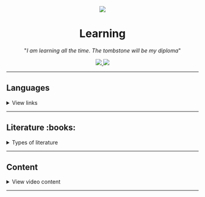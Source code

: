 <p align="center">
    <a href="https://imgur.com/bWS0zEy.png">
        <img src="https://imgur.com/XJKzAzFl.png"/>
    </a>
</p>

<h1 align="center">Learning</h1>

<p align="center">"<i>I am learning all the time. The tombstone will be my diploma</i>"</p>

<p align="center">
    <a href="README.md">
        <img src="https://img.shields.io/badge/Learning-in%20progress-informational"
    </a>
    <a href="LICENSE.md">
        <img src="https://img.shields.io/badge/License-MIT-lightgrey.svg?longCache=true">
    </a>
</p>

***

## Languages

<details>
    <summary>View links</summary>

- [ ] [Assembly](/Languages/Assembly)
  - [ ] [FASM](/Languages/Assembly/FASM/)
  - [ ] [GAS](/Languages/Assembly/GAS/)
  - [ ] [NASM](/Languages/Assembly/NASM/)
- [ ] [Bash](/Languages/Bash)
- [ ] [C#](/Languages/C%23)
- [ ] [C++](/Languages/C++)
- [ ] [Python](/Languages/Python)
- [ ] [SQL](/Languages/SQL)
- [ ] [TeX](/Languages/TeX)

</details>

---

<h2 align="left">Literature :books:</h2>
<details>
  <summary>Types of literature</summary>

<h3 align="center">Publicism</h3>
 <details>
   <summary>View books</summary>

- [ ] Спящий бог. 018 секс, блокчейн и новый мир`[0/620]`
- [ ] No Logo. Люди против брэндов`[0/624]`
- [ ] Время секонд хэнд`[0/512]`
- [ ] Не надейтесь избавиться от книг!`[0/336]`
- [x] Скотный двор (Оруэлл)`[128/128]`
- [x] Литература и тоталитаризм (Оруэлл)`[8/8]`
- [x] Писатели и левиафан (Оруэлл)`[16/16]`
- [x] Политика против литературы (Оруэлл)`[41/41]`
- [x] Уэллс, Гитлер и Всемирное государство (Оруэлл)`[13/13]`
- [x] Заметки о национализме (Оруэлл)`[38/38]`
- [ ] Красная таблетка (Андрей Курпатов)`[0/270]`
- [ ] Империя должна умереть (Михаил Зыгарь)`[0/909]`
- [ ] Психология народов и масс (Гюстав Лебон)`[0/384]`
- [ ] Очерки по психологии сексуальности (Зигмунд Фрейд)`[0/256]`
- [ ] Евреи, их происхождение и причины их влияния в Европе (Х.Чемберлен)`[0/266]`
- [ ] Памятники не тем. Правители, не заслужившие славы (Ари Турунен)`[0/331]`
- [ ] 21 урок для XXI века (Юваль Харари)`[0/416]`
- [ ] Взлёт и падение третьего рейха (Уильям Ширер)`[0/1216]`
- [ ] От диктатуры к демократии (Джин Шарп)`[0/84]`
- [ ] Самоубийство сверхдержавы (Патрик Джозеф Бьюкенен)`[0/548]`
- [ ] Время перемен (Алексей М. Уразов)`[0/408]`
- [ ] Мировой порядок (Генри Киссинджер)`[0/402]`
- [ ] Европе не нужен евро (Тило Саррацин)`[0/410]`
- [ ] Классовая война (Ноам Хомский)`[0/214]`
- [ ] Квентэссенция социализма (Альберт Шеффле)`[0/74]`
- [ ] Политические сочинения. В 5 томах (Герберт Спенсер)`[0/2512]`
  - [ ] Том I. Личность и государство (Спенсер)`[0/496]`
  - [ ] Том II. Cоциальная статика`[0/528]`
  - [ ] Том III. История политических институтов`[0/432]`
  - [ ] Том IV. Политические опыты`[0/560]`
  - [ ] Том V. Этика общественной жизни`[0/496]`
- [ ] On the Choice of Books (Томас Карлейль)`[0/33]`
- [ ] Разум цветов (Морис Метерлинк)`[0/210]`
- [ ] Борьба за эволюционную идею (Геккель)`[0/132]`
- [ ] Красота форм в природе (Геккель)`[0/580]`
- [ ] Моя борьба (Адольф Гитлер)`[0/701]`

</details>

---

<h3 align="center">Treatise</h3>
 <details>
   <summary>View books</summary>

- [ ] Политика (Аристотель)`[103/352]`
- [ ] Поэтика (Аристотель)`[0/224]`
- [ ] Метафизика (Аристотель)`[0/448]`
- [ ] Орагон (Аристотель)`[0/364]`
- [ ] О духе законов (Шарль де Монтескьё)`[0/690]`
- [ ] Логико-философский трактат (Людвиг Витгенштейн)`[0/75]`
- [x] Критика чистого разума (Кант)`[160/160]`
- [ ] Левиафан (Томас Гоббс)`[0/512]`
- [ ] Об ораторе (Цицерон)`[0/496]`
- [ ] Первоначала философии (Рене Декарт)`[0/654]`
- [ ] Бытие и время (Мартин Хайдеггер)`[0/460]`
- [ ] Так говорил Заратустра (Ницше)`[0/320]`
- [ ] Sapiens. Краткая история человечества жанр (Юваль Харари)`[0/520]`
- [ ] Великая шахматная доска (Збигнев Бжезинский)`[0/384]`
- [ ] Иметь или быть (Эрих Фромм)`[0/320]`
- [ ] Государство (Платон)`[0/448]`
- [ ] Искусство любить (Эрих Фромм)`[0/133]`
- [ ] Арийское миросозерцание (Х.Чемберлен)`[0/64]`
- [ ] Истоки тоталитаризма (Ханна Арендт)`[0/857]`
- [ ] Задиг или судьба (Вольтер)`[0/77]`
- [ ] Государственность и анархия (Бакунин)`[0/257]`
- [ ] Утопия для реалистов (Рутгер Брегман)`[0/213]`
- [ ] Анархия и нравственность (Петр Кропоткин)`[0/608]`
- [ ] Человеческое, слишком человеческое (Ницше)`[0/384]`
- [ ] Основные начала (Спенсер)`[0/467]`
- [ ] Опыты научные, политические и философские (Спенсер)`[0/1366]`
  - [ ] Том 1`[0/462]`
  - [ ] Том 2`[0/437]`
  - [ ] Том 3`[0/467]`
- [ ] Этика жизни (Томас Карлейль)`[0/106]`
- [ ] Герои, почитание героев и героическое в истории (Томас Карлейль)`[0/865]`
- [ ] Мысли (Артур Шопенгауэр)`[0/104]`
- [ ] О ничтожестве и горестях жизни (Артур Шопенгауэр)`[0/18]`
- [ ] Смерть и ее отношение к неразрушимости нашего существа (Артур Шопенгауэр)`[0/54]`
- [ ] Афоризмы житейской мудрости (Артур Шопенгауэр)`[0/719]`
- [ ] Сочинения (Кант)`[0/864]`
- [ ] К вечному миру (Кант)`[0/316]`
- [ ] Принцип чистого разума (Кант)`[0/148]`
- [ ] Критика практического разума (Кант)`[0/169]`
- [ ] Наука Логики (Гегель)`[0/1892]`
  - [ ] Наука логики. Том I. Объективная логика`[0/662]`
  - [ ] Наука логики. Том II. Субъективная логика`[0/353]`
  - [ ] Учение о бытии`[0/395]`
  - [ ] Учение о сущности`[0/199]`
  - [ ] Учение о понятии`[0/283]`
- [ ] Лекции по эстетике (Гегель)`[0/104]`
- [ ] Законы диалектики. Всеобщая мировая ирония (Гегель)`[0/179]`
- [ ] Опыт о человеческом разумении (Джон Локк)`[0/755]`
- [ ] Опыт о законе народонаселения (Мальтус)`[0/157]`
- [ ] Plotiniana  (Плотин) `[0/2894]`
  - [ ] Том 1. Первая эннеада`[0/322]`
  - [ ] Том 2. Вторая эннеада`[0/386]`
  - [ ] Том 3. Третья эннеада`[0/482]`
  - [ ] Том 4. Четвертая эннеада`[0/482]`
  - [ ] Том 5. Пятая эннеада`[0/322]`
  - [ ] Том 6. Шестая эннеада. Трактаты I-V`[0/482]`
  - [ ] Том 7. Седьмая эннеада Трактаты VI-IX`[0/418]`
- [ ] Задиг, или Судьба (Вольтер)`[0/77]`

</details>

---

<h3 align="center">Fiction</h3>
<details>
  <summary>View books</summary>

<h4 align="left">Poetry</h4>
<details>
    <summary>View</summary>

- [x] Великий дух (Перси Биш Шелли)`[416/416]`
- [x] Сонеты (Шекспир)`[154/154]`
- [ ] Поэтический мир прерафаэлитов`[0/207]`
- [ ] Королевские идиллии (Теннисон)`[0/423]`
- [ ] Улисс (Теннисон)`[0/3]`
- [ ] Сэр Галахад (Теннисон)`[0/3]`
- [ ] Стихотворения (Теннисон)`[0/57]`
- [ ] Стихотворения. Пьесы (Эмиль Верхарн, Морис Метерлинк)`[0/601]`
- [ ] Вечный слушатель`[0/651]`
- [ ] Английская классическая эпиграмма`[0/73]`
- [ ] Возвращенный рай (Джон Мильтон)`[0/60]`
- [ ] Стихотворения (Джон Мильтон)`[0/63]`
- [ ] Потерянный рай. Возвращенный рай. Другие поэтические произведения (Джон Мильтон)`[0/886]`
- [ ] Стихи и поэмы (Роберт Саути)`[0/963]`
- [ ] Письма (Джон Китс)`[0/115]`
- [ ] Стихотворения и поэмы (Джон Китс)`[0/244]`
- [ ] Сонеты (Луиш де Камоэнс)`[0/21]`
- [ ] Лузиады. Сонеты (Луиш де Камоэнс)`[0/490]`
- [ ] Элегия тени (Фернандо Пессоа)`[0/73]`
- [ ] Лирика (Фернандо Пессоа)`[0/224]`
- [ ] Валезанские катрены (Райнер Мария Рильке)`[0/11]`
- [ ] Жизнь девы Марии (Райнер Мария Рильке)`[0/11]`
- [ ] Стихи (Райнер Мария Рильке)`[0/21]`
- [ ] Зеленый дом (Теодор Крамер)`[0/130]`
- [ ] Трагедии (Йост ван ден Вондел)`[0/395]`
- [ ] Избранные стихи (Киплинг)`[0/331]`
- [ ] Собрание сочинений (Брюсов)`[0/1298]`
  - [ ] Том I. Стихотворения 1892-1909`[0/445]`
  - [ ] Том II. Стихотворения 1909-1917`[0/330]`
  - [ ] Том III. Стихотворения 1918-1924 `[0/523]`
- [ ] Эллинские поэты. VIII -III вв. до н. э.`[0/463]`

</details>

---

<h4 align="left">Fantasy</h4>
<details>
    <summary>View</summary>

- [x] Игра престолов (Джордж Мартин)`[864/864]`
- [x] Мастер и Маргарита (Булгаков)`[416/416]`
- [x] Хоббит, или Туда и обратно (Толкин)`[310/310]`
- [ ] Облачный атлас (Митчелл)`[0/704]`

##### Sword of Truth
<details>
  <summary>View</summary>
    
  - [x] Wizard's First Rule`[836/836]`
  - [x] Wizard's Second Rule  or Stone of Tears`[982/982]`
  - [ ] Wizard's Third  Rule or Blood of the Fold`[119/623]`
  - [ ] Wizard's Fourth Rule or Temple of the Winds`[0/528]`
  - [ ] Wizard's Fifth Rule or Soul of the Fire`[0/512]`
  - [ ] Wizard's Sixth Rule or Faith of the Fallen`[0/800]`
  - [ ] Wizard's Seventh Rule or Pillars of Creation`[0/557]`
  - [ ] Wizard's Eighth Rule or Naked Empire`[0/608]`
  - [ ] Wizard's Ninth Rule or Chainfire`[0/672]`
  - [ ] Wizard's Tenth Rule or Phantom`[0/672]`
  - [ ] Wizard's Last Rule or Confessor`[0/673]`

</details>
</details>

---

<h4 align="left">Fantastic</h4>
<details>
    <summary>View</summary>

- [ ] Пикник на обочине (Стругацкие)`[0/256]`
- [ ] Нейромант. Трилогия "Киберпространство" (Уильям Гибсон)`[0/960]`
- [ ] Понедельник начинается в субботу (Стругацкие)`[0/320]`
- [ ] Трудно быть богом (Стругацкие)`[0/224]`
- [ ] Хищные вещи века (Стругацкие)`[0/256]`
- [ ] Облик грядущего (Уэллс Герберт Джордж)`[0/180]`
- [ ] Возвращение со звезд (Станислав Лем)`[0/320]`
- [ ] Эдем (Станислав Лем)`[0/320]`
- [ ] Куколки (Джон Уиндем)`[0/288]`
- [ ] День триффидов (Джон Уиндем)`[0/320]`
- [ ] Любовь в тумане будущего (Андрей Васильевич Марсов)`[0/18]`

##### S.T.A.L.K.E.R
<details>
    <summary>View</summary>

- [x] Зона поражения (В.Орехов)`[416/416]`
- [x] Линия огня (В. Орехов)`[416/416]`
- [x] Дезертир (А.Степанов)`[320/320]`

</details>

</details>

--- 

<h4 align="left">Novels</h4>
<details>
    <summary>View</summary>

- [x] Мы (Замятин)`[224/224]`
- [x] Мартин Иден (Джек Лондон)`[416/416]`
- [ ] Бесконечная шутка (Уоллес Д.Ф.)`[0/1280]`
- [ ] Улисс (Джеймс Джойс)`[0/730]`
- [ ] Поминки по Финнегану (Джеймс Джойс)`[0/600]`
- [ ] Радуга земного тяготения (Томас Пинчон)`[0/760]`
- [ ] Над пропастью во ржи (Джером Сэлинджер)`[0/213]`
- [x] Преступление и наказание (Достоевский)`[608/608]`
- [x] Гордость и предубеждение (Джейн Остин)`[416/416]`
- [ ] Унесённые ветром (Маргарет Митчелл)`[0/672]`
- [ ] Повелитель мух (Уильям Голдинг)`[85/318]`
- [ ] Поющие в терновнике (Колин Маккалоу)`[0/692]`
- [ ] Трое в лодке, не считая собаки (Джером)`[0/228]`
- [ ] Случаи (Хармс)`[0/720]`
- [ ] Над кукушкиным гнездом (Кен Кизи)`[0/384]`
- [ ] Вино из одуванчиков (Брэдбэри)`[0/320]`
- [ ] Граф Монте-Кристо (Дюма)`[0/1216]`
- [ ] Я ем тишину ложками (Майкл Финкель)`[0/256]`
- [ ] В темноте (Даниэль Пайснер, Кристина Хигер)`[0/288]`
- [ ] Обожженные языки (Паланик)`[0/352]`
- [x] Исчезнувшая (Гиллиан Флинн)`[512/512]`
- [ ] Илиада (Гомер)`[0/576]`
- [ ] Одиссея (Гомер)`[0/416]`
- [ ] Сердца трёх (Джек Лондон)`[0/368]`
- [ ] Американские боги (Нил Гейман)`[0/640]`
- [ ] Письма незнакомке (Андре Моруа)`[0/224]`
- [ ] Убить пересмешника (Харпер Ли)`[0/416]`
- [ ] Семь смертей (Эвелины Хардкасл)`[0/512]`
- [ ] Триумфальная арка (Эрих Мария Ремарк)`[0/640]`
- [ ] Атлант расправил плечи (Айн Рэнд)`[0/1408]`
  - [ ] Ч. I. Непротивление`[0/436]`
  - [ ] Ч. II. Или - или.`[0/424]`
  - [ ] Ч. III. А есть А`[0/538]`
- [x] О дивный новый мир (Олдос Хаксли)`[352/352]`
- [ ] Ярмарка Тщеславия (Уильям Теккерей)`[0/928]`
- [ ] Котлован (Андрей Платонов)`[0/192]`
- [ ] Кристина (Стивен Кинг)`[0/544]`
- [ ] Мизери (Стивен Кинг)`[0/384]`
- [ ] Под стеклянным колпаком (Сильвия Плат)`[0/320]`
- [ ] Театр (Уильям Сомерсет Моэм)`[0/320]`
- [ ] Игра в бисер (Герман Гессе)`[0/512]`
- [ ] Осень патриарха (Габриэль Гарсиа Маркес)`[0/416]`
- [ ] Человек, который смеется (Виктор Гюго)`[0/704]`
- [ ] Отель (Артур Хейли)`[0/608]`
- [ ] Что делать? (Николай Чернышевский)`[0/576]`
- [ ] Двадцать четыре часа из жизни женщины (Стефан Цвейг)`[0/288]`
- [ ] Война миров (Герберт Уэллс)`[0/288]`
- [ ] Железная пята (Джек Лондон)`[0/352]`
- [ ] Странная история доктора Джекила и мистера Хайда (Роберт Стивенсон)`[0/416]`
- [ ] Бремя страстей человеческих (Уильям Сомерсет Моэм)`[0/800]`
- [ ] Шагреневая кожа (Оноре де Бальзак)`[0/320]`
- [ ] Механическое пианино (Курт Воннегут)`[0/416]`
- [ ] Завтрак для чемпионов (Курт Воннегут)`[0/288]`
- [ ] Добро пожаловать в обезьянник (Курт Воннегут)`[0/384]`
- [ ] Колыбель для кошки (Курт Воннегут)`[0/288]`
- [ ] Чума (Альбер Камю)`[0/384]`
- [ ] Бабушка велела кланяться и передать, что просит прощения (Фредрик Бакман)`[0/480]`
- [ ] Сто лет одиночества (Габриэль Гарсиа Маркес)`[0/544]`
- [ ] Цветы для Элджернона (Дэниел Киз)`[0/382]`
- [ ] Тошнота (Жан-Поль Сартр)`[0/320]`
- [ ] Возраст зрелости (Жан-Поль Сартр)`[0/416]`
- [ ] Стена и другие новеллы (Жан-Поль Сартр)`[0/288]`
- [ ] Почтительная потаскушка (Жан-Поль Сартр)`[0/256]`
- [ ] Шоколад (Джоанн Харрис)`[0/352]`
- [ ] Тень ветра (Карлос Сафон)`[0/576]`
- [ ] Одиннадцать минут (Пауло Коэльо)`[0/320]`
- [ ] Божественная комедия (Данте Алигьери)`[0/800]`
- [ ] Процесс (Франц Кафка)`[0/288]`
- [ ] Джейн Эйр (Шарлотта Бронте)`[0/672]`

</details>



</details>

---

<h3 align="center">Educational</h3>
<details>
  <summary>View books</summary>


<h4 align="left">Grokking series</h4>
  <details>
    <summary>View</summary>

- [ ]  Grokking Artificial Intelligence Algorithms`[0/392]`
- [ ]  Grokking Algorithms`[75/288]`
- [ ]  Grokking Machine Learning`[0/350]`
- [ ]  Grokking Deep Learning`[0/336]`

</details>

---

<h4 align="left">Languages</h4>
 <details>
    <summary>View languages</summary>

##### English 
  <details>
      <summary>View</summary>
    
- [x] Английский язык. 14 текстов о США`[87/87]`
- [ ] Курс разговорного английского в удобных формулах и диалогах (Н.Брель,Н.Пославская)`[0/136]`
- [ ] Полный курс английского языка - учебник-самоучитель (М.Г.Рубцова)`[0/276]`
- [ ] Английский язык. Новый самоучитель (Ирина Орлова, А. Петрова)`[0/800]`
- [ ] Английский язык. 5-11 классы (Справочник школьника)
- [ ] The Beauty and the Beast. Уровень 1 (Шарль Перро)`[0/96]`
- [ ] English Fairy Tales. Уровень 1`[0/96]`

</details>
</details>

---

<h4 align="left">Mathematics</h4>
  <details>
        <summary>View</summary>

- [ ] [Линейная алгебра для чайников](http://alik-abdulin.com/matrixes/matrixes.html#opred)
- [ ] [Алгоритмы. Просто как дважды два](https://1lib.eu/book/2881801/bdf9dc?regionChanged=&redirect=537745)`[0/245]`
- [ ]  Курсы Математического анализа, 3 тома (Л.Д. Кудрявцев)
  - [ ] Том 1.`[0/704]`
  - [ ] Том 2.`[0/720]`
  - [ ] Том 3.`[0/351]`
- [ ] [50 идей о которых нужно знать.Математика](https://www.labirint.ru/books/435729/)`[0/208]`
- [ ] [Живая математика](https://math.ru/lib/book/djvu/perelman/alive_math.djvu)`[0/160]`
- [ ]  Конкретная математика. Математические основы информатики (Д.Кнут, Р.Л.Грэхем, О.Паташник)`[0/784]`
- [ ]  Удовольствие от x (Стивен Строгац)`[0/304]`
- [ ]  Красота в квадрате (Алекс Беллос)`[0/368]`
- [ ]  Что такое математика? (Р. Курант, Г.Роббинс)`[0/568]`
- [ ]  Алгебра и начала анализа (М.И. Башмаков)`[0/343]`
- [ ]  Теория вероятностей и математичнская статистика (В.И.Турчин)`[0/569]`
- [ ]  Математические трюки для быстрого счёта (Ингве Фогт)`[0/170]`
- [ ]  Любовь и математика. Сердце скрытой реальности`[0/352]`
- [ ]  Реальные применения мнимых чисел (Балк & Полухин)`[0/255]`
- [ ]  Как решают нестандартные задачи (А.Я.Канель-Белов, А.К.Ковальджи)`[0/96]`
- [ ]  Математика. 5-11 классы (Справочник школьника)`[42/130]`

</details>

---

<h4 align="left">Network</h4>
  <details>
    <summary>View</summary>

- [ ] [IPv6 для знатоков IPv4](https://sites.google.com/site/yartikhiy/home/ipv6book)
- [ ] [Наука о Сетях](http://networksciencebook.com)
- [ ] [Разъяснение HTTP2](https://github.com/vlet/http2-explained/blob/master/http2.ru.pdf?raw=true) `[0/36]`
- [ ]  Компьютерные сети (Таненбаум) `[0/947]`
- [ ]  Сети предприяти на основе Windows NT (М.Стерн, Г.Монти, В.Бэчманн) `[0/442]`

</details>

---

<h4 align="left">OS</h4>
 <details>
    <summary>View OS</summary>

##### Linux 
  <details>
      <summary>View</summary>

- [ ] [Ядро Linux](https://codernet.ru/books/linux/yadro_linux_opisanie_processa_razrabotki/)`[0/496]`
- [ ] [Архитектура операционной системы Unix](http://lib.ru/BACH)`[0/420]`
- [ ] [Энциклопедия программиста Linux](http://www.opennet.ru/docs/RUS/lpg)
- [ ] [Энциклопедия разработчика модулей ядра Linux](http://www.opennet.ru/docs/RUS/lkmpg)
- [ ]  Внутреннее устройство Linux`[0/384]`
- [ ]  Командная строка Linux (полное руководство)`[0/480]`
- [ ]  Linux. Установка, настройка, администрирование (Кофлер)`[0/768]`

</details>

</details>

---

<h4 align="left">Marketing and etc.</h4>
<details>
    <summary>View</summary>

- [ ] Маркетинг. Вопросы и ответы. (Г.П. Абрамова)`[32/159]`
- [ ] Бессознательный брендинг (Дуглас ван Прает)`[0/320]`
- [ ] Брендинг территорий. Лучшие мировые практики (Кейт Динни)`[0/336]`
- [ ] Coca-Cola. Грязная правда (Майкл Блендинг)`[0/400]`
- [ ] Внутри Coca-Cola. История бренда №1 глазами легендарного СЕО (Бизли)`[0/256]`
- [ ] Герой и бунтарь. Создание бренда с помощью архетипов (Маргарет Марк)`[0/336]`
- [ ] Код публичности. Развитие личного бренда в эпоху Digital (Ана Мавричева)`[0/272]`

</details>

---
<h4 align="left">Programming languages</h4>
 <details>
    <summary>View programming languages</summary>

##### Assembly
   <details>
     <summary>View</summary>

- [ ]  Ассемблер – это просто. Учимся программировать, 2011 г. (Калашников О.) `[0/325]`
- [ ]  Программирование на ассемблере на платформе x86-64, 2011 г. (Аблязов Р.)`[0/305]`
- [ ] [Программирование на языке ассемблера NASM для ОС Unix, 2011 г.](http://www.stolyarov.info/books/pdf/nasm_unix.pdf)`[0/190]`
- [ ] [Ассемблер в Linux для программистов C](https://ru.wikibooks.org/wiki/Ассемблер_в_Linux_для_программистов_C)
- [ ] [Ассемблер для чайников](http://av-assembler.ru/asm/afd/assembler-for-dummy.htm)

</details>

##### C/C++
   <details>
      <summary>View</summary>

- [ ] [Заметки о языке программирования Си/Си++](https://yurichev.com/writings/C-notes-ru.pdf)`[0/70]`
- [ ]  C A Software Engineering Approach 3rd Edition`[0/498]`
- [ ]  Системное программирование на языке Си
- [ ]  C++ для инженерных и научных расчетов (Питер Готтшлинг)`[0/512]`
- [ ]  Введение в язык программирования С++ (Бьерн Страуструп)`[0/369]`
- [ ]  Введение в язык Си++ (Андрей Столяров)`[0/159]`
- [ ] [Вводный курс по объектно-ориентированному программированию на языке Си++](http://ru.wikibooks.org/wiki/Си-плюс-плюс)
- [ ] [Язык Си в примерах](https://ru.wikibooks.org/wiki/Язык_Си_в_примерах)
- [ ] [Разработка сетевых приложений](http://zed.karelia.ru/mmedia/docs/nets.pdf)
- [ ]  C++ notes for professionals`[0/708]`

</details>

##### Python 
  <details>
       <summary>View</summary>

- [ ]  PEP 8 - руководство по написанию кода на Python
- [ ]  Программирование на Python, том 1, 4-е издание. Марк Лутц`[0/992]`
- [ ]  Чистый питон`[0/288]`
- [ ]  Программируем на Python (Майкл Доусон)`[0/416]`
- [ ]  Прикладной анализ текстовых данных на Python`[0/368]`
- [ ]  A Byte of Python (Russian)`[0/164]`
- [ ] [Python. Введение в объектно-ориентированное программирование](https://younglinux.info/oopython.php)
- [ ] [Problem Solving with Algorithms and Data Structures](https://aliev.github.io/runestone)
- [ ]  Эволюционные нейросети на языке Python (Ярослав Омельченко)`[0/310]`

</details>

##### SQL 
  <details>
      <summary>View</summary>

- [ ] [Руководство по SQL](http://proselyte.net/tutorials/sql)
- [ ] [Язык SQL. Базовый курс](https://postgrespro.ru/education/books/sqlprimer)`[0/336]`
- [ ] [Руководство по MS SQL Server 2017](https://metanit.com/sql/sqlserver)
- [ ]  SQL и реляционная теория. как грамотно писать код на sql (К.ДЖ.Дейт)`[0/476]`

</details>

##### TeX/LaTeX
  <details> 
      <summary>View</summary>

- [ ] [Сверстай диплом красиво: LaTeX за три дня](http://www.stolyarov.info/books/pdf/latex3days.pdf)`[0/101]`
- [ ]  Все про TeX (Дональд Э. Кнут)`[0/560]`
- [ ]  Компьютерная типография (Дональд Э. Кнут)`[0/672]`
- [ ] [LaTeX, GNU/Linux и русский стиль (сборник статей)](http://www.inp.nsk.su/~baldin/LaTeX/index.html)

</details>


</details> 

---


<h4 align="left">Science</h4>
<details>
  <summary>View</summary>

- [ ] Электроника для начинающих, Аливерти П., 2018`[0/368]`
- [ ] Микрокомпьютеры Raspberry Pi. Практическое руководство`[0/240]`
- [ ] Raspberry Pi Cookbook`[0/510]`
- [ ] Электроника. Проекты с использованием контроллера Arduino`[0/401]`
- [ ] Радиоэлектроника для чайников`[0/400]`
- [ ] Рождение машин. Неизвестная история кибернетики (Томас Рид)`[0/693]`
- [ ] Майкл Файер: Абсолютный минимум. Как квантовая теория объясняет наш мир`[0/384]`
- [ ] Квантовая механика теоретический минимум`[0/400]`
- [ ] Квантовая физика. Для тех, кто хочет все успеть`[0/128]`
- [ ] Вечность. В поисках окончательной теории времени`[0/512]`
- [x] Теоретический минимум по Computer Science`[224/224]`
- [ ] Structure  and  Interpretationof  Computer  Programs (Harold Abelson,Gerald Jay Sussman,Julie Sussman)`[0/542]`
- [ ] Компьютерные науки.Базовый курс`[0/992]`
- [ ] Теоретический минимум по Big Data`[0/208]`
- [ ] Работа с Big Data в облаках (Александр Сенько)`[0/448]`
- [x] Самое главное...Электронная почта (А.Орлов)`[128/128]`
- [ ] IBM PS/2 Справочник пользователя (Гилберт Хелд)`[0/352]`
- [ ] Python machine learning (Sebastian Raschka & Vahid Mirjalili)`[0/771]`
- [ ] AI Crash course`[0/361]`
- [ ] Artificial Intelligence  and Games (Georgios N. Yannakakis Julian Togelius)`[0/350]`
- [ ] The Hundred-Page Machine Learning (Andriy Burkov)`[0/151]`
- [ ] Hands-On Machine Learning with Scikit-Learn, Keras & TensorFlow`[0/1065]`
- [ ] Оформление программного кода. Методическое пособие (Столяров А.)`[0/118]`
- [ ] Программирование: введение в профессию (Столяров А.)
  - [ ] Том 1: азы программирования (2016)`[0/467]`
  - [ ] Том 2: низкоуровневое программирования (2016)`[0/499]`
  - [ ] Том 3: системы и сети (2017)`[0/403]`
  - [ ] Том 4: парадигмы (2020)`[0/659]`
- [ ] Код: тайный язык информатики (Чарльз Петцольд)`[0/448]`
- [ ] Совершенный код (Стив МакКоннелл)`[0/914]`
- [ ] Рефакторинг, улучшение существующего кода (Мартин Фаулер)`[0/420]`
- [ ] Верховный алгоритм (Педро Домингос)`[0/385]`
- [ ] Чистый код (Роберт Мартин)`[0/466]`
- [ ] Модельное мышление (Скотт Пейдж)`[0/528]`
- [ ] Физика. 5-11 классы (Справочник школьника)`[0/124]`
- [ ] Химия. 5-11 классы (Справочник школьника)`[0/88]`
- [ ] Биология. 5-11 классы (Справочник школьника)`[0/102]`
- [ ] География. 5-11 классы (Справочник школьника)`[0/98]`
- [ ] Информатика. 5-11 классы (Справочник школьника)`[0/113]`
- [ ] Социальная физика. Как Большие данные помогают следить за нами и отбирают у нас частную жизнь`[0/352]`
- [ ] Убийственные большие данные  (Кэти О'Нил)`[0/320]`
- [ ] 10 аргументов удалить все свои аккаунты в социальных сетях`[0/192]` 

</details>

---

<h4 align="left">Tasks and puzzles</h4>
 <details>
      <summary>View</summary>

- [ ] [1000 задач по программированию](http://k504.khai.edu/attachments/article/762/Zadachnik_Abramyan.pdf)`[0/142]`
- [ ]  Классические головоломки (Мартин Гарднер)`[0/96]`
- [ ] [Программирование: теоремы и задачи](https://hal.archives-ouvertes.fr/hal-01480636/document)`[0/320]`
- [ ]  Комбинаторные задачи: Олимпиады по программированию (Ю.В.Корженевич)`[0/116]`
- [ ]  Сборник задач по теории алгоритмов`[0/183]`
- [ ]  Лучшие задачи на логику (Шабан,Ядловский,Гусев,Мерников)`[0/256]`
- [ ]  Латеральная логика. Головоломный путь к нестандартному мышлению (Гарет Мур)`[0/208]`
- [ ]  Логические головоломки (А.Богданов)`[0/132]`
- [ ]  Головоломки (Л.П. Мочалов)`[0/144]`
- [ ]  Логическая игра (Л.Кэрролл)`[0/112]`
- [ ]  Математические изюминки (Р.Хонсбергер)`[0/256]`
- [ ]  Математический калейдоскоп (Г.Штейнгауз)`[0/160]`
- [ ]  Обобщение чисел (Л.С. Понтрягин)`[0/224]`
- [ ]  Приглашение в теорию чисел  (О.Оре)`[0/128]`

</details>

---

<h4 align="left">Vim</h4>
<details>
    <summary>View</summary>

- [ ] [Поваренная Книга Vim](http://www.opennet.ru/docs/RUS/vim_cookbook)
- [ ] [Просто о Vim](http://rus-linux.net/MyLDP/BOOKS/Vim/prosto-o-vim.pdf)`[0/72]`

</details>



</details>

</details>

---

<h2 align="left">Content</h2>
<details>
 <summary>View video content</summary>

<h4 align="left">Educational channels</h4>
<details>
  <summary>View</summary>

- [Тимофей Хирьянов](https://www.youtube.com/user/tkhirianov)
- [Дистанционные занятия МФТИ](https://www.youtube.com/channel/UCEEhbFAvl3fOW5geICQbMcg)    
- [ФКН ВШЭ — дистанционные занятия](https://www.youtube.com/channel/UCV56iySuhfRQ1qSjXmAr1Yw/)
- [Кафедра ИВМ МФТИ](https://www.youtube.com/channel/UCQS_6TIx_meYd9BfnpoNcHA/)
- [Кафедра Теоретической Механики](https://www.youtube.com/channel/UCdQN8tQsBJFMx57wsLt0JKw)
- [Кафедра высшей математики МФТИ](https://www.youtube.com/channel/UC_ByV5irnAmCUZEGVZntFmQ)
- [Открытая лаборатория искусственного интеллекта МФТИ](https://www.youtube.com/channel/UCGCfZVANvKXdlRppUbfzf-Q)
- [CS50](https://www.youtube.com/c/cs50/)
- [НОУ ИНТУИТ](https://www.youtube.com/user/Intuitube/featured)
- [Minsk Python Meetup](https://www.youtube.com/user/pythonMinsk)
- [Лекторий ФПМИ](https://www.youtube.com/channel/UCdxesVp6Fs7wLpnp1XKkvZg)
- [Станет проще](https://www.youtube.com/playlist?list=PLFg1XD1ytVo01rGekO4dg4fiQiIyqDHWh)
- [Заметки Ардуинщика](https://www.youtube.com/channel/UC4axiS76D784-ofoTdo5zOA/featured)
- [Pingvinus](https://www.youtube.com/channel/UCnxk5BzZxRN7y3a1IqHhVlA/featured)
- [Computer Science Center](https://www.youtube.com/c/CompscicenterRu/featured)
- [Лекториум](https://www.youtube.com/user/OpenLektorium/featured)
- [Igor Krylov](https://www.youtube.com/c/IgorKrylov/featured)
- [Deep Learning School](https://www.youtube.com/c/DeepLearningSchool/featured)

</details>

---

<h4 align="left">E-libraries</h4>
<details>
  <summary>View</summary>

- [ПУБЛИЧНАЯ БИБЛИОТЕКА](http://publ.lib.ru/publib.html)
- [Library Genesis](http://gen.lib.rus.ec/)
- [Флибуста](https://flibusta.site/)
- [Rutracker :)](https://rutracker.org/forum/index.php)
- [OZ](https://oz.by/)
- [Поляков К.Ю.](http://kpolyakov.spb.ru/)

</details>

---

<h4 align="left">Websites</h4>
<details>
  <summary>View</summary>

- [Кафедра информатики и вычислительной математики](http://cs.mipt.ru/wp/)
- [MIPT Computer Science](https://www.sites.google.com/site/miptcscourses/)
- [MIPT acm](http://acm.mipt.ru/)
- [ИНТУИТ](https://intuit.ru/)
- [Foxford](https://foxford.ru/wiki/informatika)
- [Losst](https://losst.ru/)
- [Habr](https://habr.com/ru/top/)
- [Stackoverflow (eng)](https://stackoverflow.com/)
- [Stackoverflow (ru)](https://ru.stackoverflow.com/)
- [SSD.EFF.ORG](https://ssd.eff.org/ru)

</details>

---

<h4 align="left">Courses</h4>
<details>
  <summary>View</summary>

- [ ] [Основы Linux](https://stepik.org/course/762/syllabus)
- [x] [Введение в Linux](https://stepik.org/course/73/syllabus)
- [ ] [Введение в базы данных](https://stepik.org/course/551/promo)
- [ ] [Базовый курс по математике](https://stepik.org/course/85/syllabus)
- [ ] [Python: основы и применение](https://stepik.org/course/512/promo)
- [ ] [Программирование на языке C++](https://stepik.org/course/7/syllabus)
- [ ] [Алгоритмы: теория и практика. Методы](https://stepik.org/course/217/promo)

</details>

</details>

***
